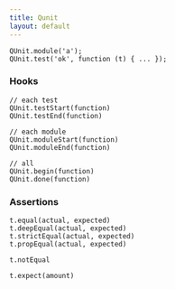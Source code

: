 ```yaml
---
title: Qunit
layout: default
---
```


    QUnit.module('a');
    QUnit.test('ok', function (t) { ... });

### Hooks

    // each test
    QUnit.testStart(function)
    QUnit.testEnd(function)

    // each module
    QUnit.moduleStart(function)
    QUnit.moduleEnd(function)

    // all
    QUnit.begin(function)
    QUnit.done(function)

### Assertions

    t.equal(actual, expected)
    t.deepEqual(actual, expected)
    t.strictEqual(actual, expected)
    t.propEqual(actual, expected)

    t.notEqual

    t.expect(amount)
